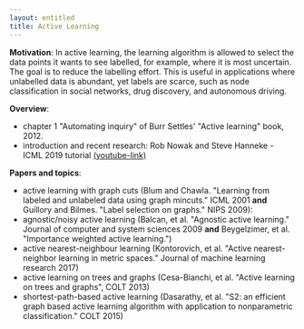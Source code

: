 ```yaml
---
layout: entitled
title: Active Learning
---
```


**Motivation**: In active learning, the learning algorithm is allowed to select the data points it wants to see labelled, for example, where it is most uncertain. The goal is to reduce the labelling effort. This is useful in applications where unlabelled data is abundant, yet labels are scarce, such as node classification in social networks, drug discovery, and autonomous driving.

**Overview**:

- chapter 1 "Automating inquiry" of Burr Settles' "Active learning" book, 2012.
- introduction and recent research: Rob Nowak and Steve Hanneke - ICML 2019 tutorial [(youtube-link)](https://youtube.videoken.com/embed/0TADiY7iPAc)

**Papers and topics**:

- active learning with graph cuts (Blum and Chawla. "Learning from labeled and unlabeled data using graph mincuts." ICML 2001 **and** Guillory and Bilmes. "Label selection on graphs." NIPS 2009):
- agnostic/noisy active learning (Balcan, et al. "Agnostic active learning." Journal of computer and system sciences 2009 **and** Beygelzimer, et al. "Importance weighted active learning.")
- active nearest-neighbour learning (Kontorovich, et al. "Active nearest-neighbor learning in metric spaces." Journal of machine learning research 2017)
- active learning on trees and graphs (Cesa-Bianchi, et al. "Active learning on trees and graphs", COLT 2013)
- shortest-path-based active learning (Dasarathy, et al. "S2: an efficient graph based active learning algorithm with application to nonparametric classification." COLT 2015)
